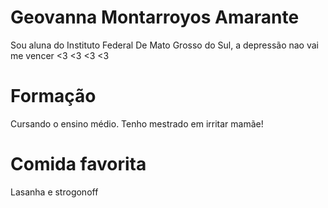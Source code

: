 # Geovanna Montarroyos Amarante 

Sou aluna do Instituto Federal De Mato Grosso do Sul, a depressão nao vai me vencer <3 <3 <3 <3

# Formação

Cursando o ensino médio.
Tenho mestrado em irritar mamãe!

# Comida favorita

Lasanha e strogonoff
